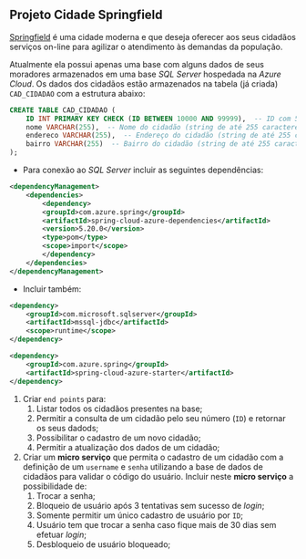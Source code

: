 ## Projeto Cidade Springfield

[Springfield](https://springfield-nj.us/about-springfield/) é uma cidade moderna e que deseja oferecer aos seus cidadãos serviços on-line para agilizar o atendimento às demandas da população.

Atualmente ela possui apenas uma base com alguns dados de seus moradores armazenados em uma base *SQL Server* hospedada na *Azure Cloud*. Os dados dos cidadãos estão armazenados na tabela (já criada) `CAD_CIDADAO` com a estrutura abaixo:

```sql
CREATE TABLE CAD_CIDADAO (
    ID INT PRIMARY KEY CHECK (ID BETWEEN 10000 AND 99999),  -- ID com 5 dígitos
    nome VARCHAR(255),  -- Nome do cidadão (string de até 255 caracteres)
    endereco VARCHAR(255),  -- Endereço do cidadão (string de até 255 caracteres)
    bairro VARCHAR(255)  -- Bairro do cidadão (string de até 255 caracteres)
);
```

- Para conexão ao *SQL Server* incluir as seguintes dependências:
```xml
<dependencyManagement>
    <dependencies>
        <dependency>
        <groupId>com.azure.spring</groupId>
        <artifactId>spring-cloud-azure-dependencies</artifactId>
        <version>5.20.0</version>
        <type>pom</type>
        <scope>import</scope>
        </dependency>
    </dependencies>
</dependencyManagement>
```
- Incluir também:
```xml
<dependency>
    <groupId>com.microsoft.sqlserver</groupId>
    <artifactId>mssql-jdbc</artifactId>
    <scope>runtime</scope>
</dependency>

<dependency>
    <groupId>com.azure.spring</groupId>
    <artifactId>spring-cloud-azure-starter</artifactId>
</dependency>
```
1. Criar `end points` para:
    1. Listar todos os cidadãos presentes na base;
    1. Permitir a consulta de um cidadão pelo seu número (`ID`) e retornar os seus dadods;
    1. Possibilitar o cadastro de um novo cidadão;
    1. Permitir a atualização dos dados de um cidadão;
2. Criar um **micro serviço** que permita o cadastro de um cidadão com a definição de um `username` e `senha` utilizando a base de dados de cidadãos para validar o código do usuário. Incluir neste **micro serviço** a possibilidade de:
    1. Trocar a senha;
    1. Bloqueio de usuário após 3 tentativas sem sucesso de *login*;
    1. Somente permitir um único cadastro de usuário por `ID`;
    1. Usuário tem que trocar a senha caso fique mais de 30 dias sem efetuar *login*;
    1. Desbloqueio de usuário bloqueado;

